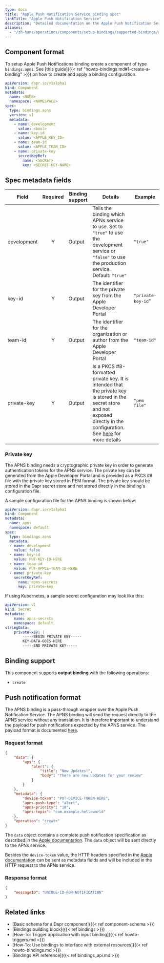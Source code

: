 ```yaml
---
type: docs
title: "Apple Push Notification Service binding spec"
linkTitle: "Apple Push Notification Service"
description: "Detailed documentation on the Apple Push Notification Service binding component"
aliases:
  - "/zh-hans/operations/components/setup-bindings/supported-bindings/apns/"
---
```


## Component format

To setup Apple Push Notifications binding create a component of type `bindings.apns`. See [this guide]({{< ref "howto-bindings.md#1-create-a-binding" >}}) on how to create and apply a binding configuration.

```yaml
apiVersion: dapr.io/v1alpha1
kind: Component
metadata:
  name: <NAME>
  namespace: <NAMESPACE>
spec:
  type: bindings.apns
  version: v1
  metadata:
    - name: development
      value: <bool>
    - name: key-id
      value: <APPLE_KEY_ID>
    - name: team-id
      value: <APPLE_TEAM_ID>
    - name: private-key
      secretKeyRef:
        name: <SECRET>
        key: <SECRET-KEY-NAME>
```
## Spec metadata fields

| Field              | Required | Binding support | Details | Example |
|--------------------|:--------:| ----------------|---------|---------|
| development | Y | Output | Tells the binding which APNs service to use. Set to `"true"` to use the development service or `"false"` to use the production service. Default: `"true"` | `"true"` |
| key-id | Y | Output | The identifier for the private key from the Apple Developer Portal | `"private-key-id`" |
| team-id | Y | Output | The identifier for the organization or author from the Apple Developer Portal | `"team-id"` |
| private-key | Y | Output| Is a PKCS #8-formatted private key. It is intended that the private key is stored in the secret store and not exposed directly in the configuration. See [here](#private-key) for more details | `"pem file"` |

### Private key
The APNS binding needs a cryptographic private key in order to generate authentication tokens for the APNS service.
The private key can be generated from the Apple Developer Portal and is provided as a PKCS #8 file with the private key stored in PEM format.
The private key should be stored in the Dapr secret store and not stored directly in the binding's configuration file.

A sample configuration file for the APNS binding is shown below:
```yaml
apiVersion: dapr.io/v1alpha1
kind: Component
metadata:
  name: apns
  namespace: default
spec:
  type: bindings.apns
  metadata:
  - name: development
    value: false
  - name: key-id
    value: PUT-KEY-ID-HERE
  - name: team-id
    value: PUT-APPLE-TEAM-ID-HERE
  - name: private-key
    secretKeyRef:
      name: apns-secrets
      key: private-key
```
If using Kubernetes, a sample secret configuration may look like this:
```yaml
apiVersion: v1
kind: Secret
metadata:
    name: apns-secrets
    namespace: default
stringData:
    private-key: |
        -----BEGIN PRIVATE KEY-----
        KEY-DATA-GOES-HERE
        -----END PRIVATE KEY-----
```

## Binding support

This component supports **output binding** with the following operations:

- `create`

## Push notification format

The APNS binding is a pass-through wrapper over the Apple Push Notification Service. The APNS binding will send the request directly to the APNS service without any translation.
It is therefore important to understand the payload for push notifications expected by the APNS service.
The payload format is documented [here](https://developer.apple.com/documentation/usernotifications/setting_up_a_remote_notification_server/generating_a_remote_notification).

### Request format

```json
{
    "data": {
        "aps": {
            "alert": {
                "title": "New Updates!",
                "body": "There are new updates for your review"
            }
        }
    },
    "metadata": {
        "device-token": "PUT-DEVICE-TOKEN-HERE",
        "apns-push-type": "alert",
        "apns-priority": "10",
        "apns-topic": "com.example.helloworld"
    },
    "operation": "create"
}
```

The `data` object contains a complete push notification specification as described in the [Apple documentation](https://developer.apple.com/documentation/usernotifications/setting_up_a_remote_notification_server/generating_a_remote_notification). The `data` object will be sent directly to the APNs service.

Besides the `device-token` value, the HTTP headers specified in the [Apple documentation](https://developer.apple.com/documentation/usernotifications/setting_up_a_remote_notification_server/sending_notification_requests_to_apns) can be sent as metadata fields and will be included in the HTTP request to the APNs service.

### Response format

```json
{
    "messageID": "UNIQUE-ID-FOR-NOTIFICATION"
}
```

## Related links

- [Basic schema for a Dapr component]({{< ref component-schema >}})
- [Bindings building block]({{< ref bindings >}})
- [How-To: Trigger application with input binding]({{< ref howto-triggers.md >}})
- [How-To: Use bindings to interface with external resources]({{< ref howto-bindings.md >}})
- [Bindings API reference]({{< ref bindings_api.md >}})
